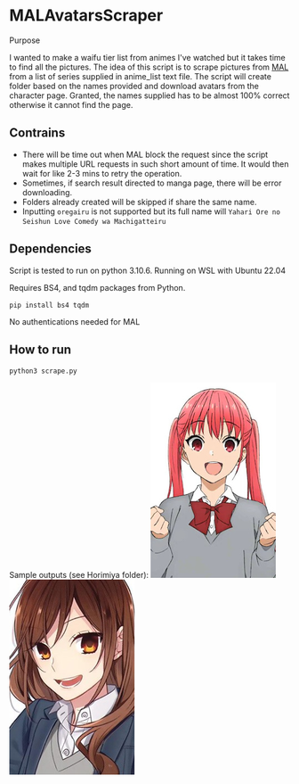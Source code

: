 # MALAvatarsScraper
Purpose

I wanted to make a waifu tier list from animes I've watched but it takes time to find all the pictures. The idea of this script is to scrape pictures from [MAL](myanimelist.net) from a list of series supplied in anime_list text file. The script will create folder based on the names provided and download avatars from the character page. Granted, the names supplied has to be almost 100% correct otherwise it cannot find the page. 
## Contrains
- There will be time out when MAL block the request since the script makes multiple URL requests in such short amount of time. It would then wait for like 2-3 mins to retry the operation.
- Sometimes, if search result directed to manga page, there will be error downloading.
- Folders already created will be skipped if share the same name.
- Inputting `oregairu` is not supported but its full name will `Yahari Ore no Seishun Love Comedy wa Machigatteiru`


## Dependencies
Script is tested to run on python 3.10.6. Running on WSL with Ubuntu 22.04

Requires BS4, and tqdm packages from Python.
```
pip install bs4 tqdm
```

No authentications needed for MAL

## How to run
```
python3 scrape.py
```

Sample outputs (see Horimiya folder):
![Remi](Horimiya/Horimiya_Remi_Ayasaki.jpg)
![Remi](Horimiya/Horimiya_Kyouko_Hori.jpg)
